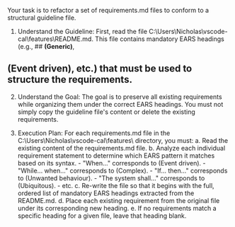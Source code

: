 Your task is to refactor a set of requirements.md files to conform to a structural guideline file.

  1. Understand the Guideline:
  First, read the file C:\Users\Nicholas\vscode-cal\features\README.md. This file contains mandatory EARS headings (e.g., ## **(Generic)**,
  ## **(Event driven)**, etc.) that must be used to structure the requirements.

  2. Understand the Goal:
  The goal is to preserve all existing requirements while organizing them under the correct EARS headings. You must not simply copy the
  guideline file's content or delete the existing requirements.

  3. Execution Plan:
  For each requirements.md file in the C:\Users\Nicholas\vscode-cal\features\ directory, you must:
      a. Read the existing content of the requirements.md file.
      b. Analyze each individual requirement statement to determine which EARS pattern it matches based on its syntax.
           - "When..." corresponds to (Event driven).
           - "While... when..." corresponds to (Complex).
           - "If... then..." corresponds to (Unwanted behaviour).
           - "The system shall..." corresponds to (Ubiquitous).
           - etc.
      c. Re-write the file so that it begins with the full, ordered list of mandatory EARS headings extracted from the README.md.
      d. Place each existing requirement from the original file under its corresponding new heading.
      e. If no requirements match a specific heading for a given file, leave that heading blank.